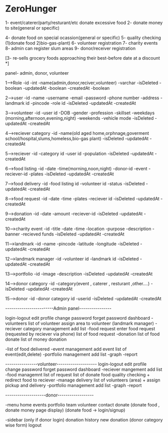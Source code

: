 # ZeroHunger
1- event/caterer/party/resturant/etc donate excessive food
2- donate money to site(general or specific)

4- donate food on special ocassion(general or specific)
5- quality checking (1)donate food 2)bio-gas-plant)
6- volunteer registration
7- charity events 
8- admin can register slum areas
9- donor/receiver registration


[3- re-sells grocery foods approaching their best-before date at a discount *]


panel- admin, donor, volunteer

1-->Role
-id -int
-name(admin,donor,reciver,volunteer) -varchar
-isDeleted -boolean
-updatedAt -boolean
-createdAt -boolean

2-->user
-id 
-name
-username
-email
-password
-phone number
-address
-landmark id
-pincode
-role id
-isDeleted
-updatedAt
-createdAt

3-->volunteer
-id
-user id
-DOB
-gender
-profession
-skillset
-weekdays (morning,afternoon,evening,night)
-weekends
-vehicle mode
-isDeleted
-updatedAt
-createdAt

4-->reciever category
-id
-name(old aged home,orphnage,goverment school/hospital,slums,homeless,bio-gas plant)
-isDeleted
-updatedAt
-createdAt

5-->reciever
-id
-category id
-user id
-population
-isDeleted
-updatedAt
-createdAt



6-->food listing
-id
-date
-time(morning,noon,night)
-donor-id
-event
-reciever-id
-plates
-isDeleted
-updatedAt
-createdAt

7-->food delivery
-id
-food listing id
-volunteer id
-status
-isDeleted
-updatedAt
-createdAt

8-->food request
-id
-date
-time
-plates
-reciever id
-isDeleted
-updatedAt
-createdAt

9-->donation
-id
-date
-amount
-reciever-id
-isDeleted
-updatedAt
-createdAt

10-->charity event
-id
-title
-date
-time
-location
-purpose
-description
-banner
-recieved funds
-isDeleted
-updatedAt
-createdAt

11-->landmark
-id
-name
-pincode
-latitude
-longitude
-isDeleted
-updatedAt
-createdAt

12-->landmark manager
-id
-volunteer id
-landmark id
-isDeleted
-updatedAt
-createdAt

13-->portfolio
-id
-image
-description
-isDeleted
-updatedAt
-createdAt

14-->donor category
-id
-category(event , caterer , resturant ,other....)
-isDeleted
-updatedAt
-createdAt

15-->donor
-id
-donor category id
-userid
-isDeleted
-updatedAt
-createdAt


------------------------Admin panel----------------

login-logout
edit profile
change password
forget password
dashboard
-volunteers
	list of volunteer
	assign area to volunteer (landmark manager)
-reciever category management
	add
	list
-food request
	enter food request (requested by reciever via phone)
	list of food request
-donation
	list of food donate
	list of money donation

-list of food delivered
-event management
	add event
	list of event(edit,delete)
-portfolio management
	add
	list
-graph
-report

----------------volunteer--------------------
login-logout
edit profile
change password
forget password
dashboard
-reciever mangement
	add
	list
-food managemnt
	list of request
	list of donate food
	quality checking + redirect food to reciever
-manage delivery
	list of volunteers (area) + assign pickup and delivery
-portfolio management
	add
	list
-graph
-report

--------------------donor------------------

-menu
	home
	events
	portfolio
	team
	volunteer
	contact
	donate  (donate food , donate money page display) (donate food -> login/signup)

-sidebar (only if donor login)
	donation history
	new donation (donor category wise form)
	logout
	
		
	



